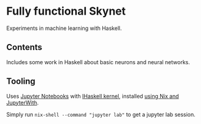 # Fully functional Skynet
Experiments in machine learning with Haskell.

## Contents
Includes some work in Haskell about basic neurons and neural networks.


## Tooling
Uses [Jupyter Notebooks](https://jupyter.org/) with [IHaskell kernel](https://github.com/gibiansky/IHaskell), installed [using Nix and JupyterWith](https://www.tweag.io/blog/2019-02-28-jupyter-with/).

Simply run `nix-shell --command "jupyter lab"` to get a jupyter lab session.
